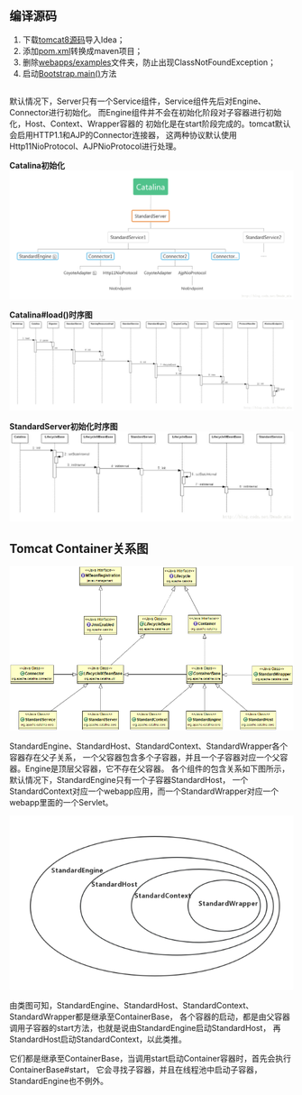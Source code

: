 ## 编译源码
1. 下载[tomcat8源码](http://tomcat.apache.org/download-80.cgi)导入Idea；
2. 添加[pom.xml](./pom.xml)转换成maven项目；
3. 删除[webapps/examples](./webapps/examples)文件夹，防止出现ClassNotFoundException；
4. 启动[Bootstrap.main()](./java/org/apache/catalina/startup/Bootstrap.java)方法

##
默认情况下，Server只有一个Service组件，Service组件先后对Engine、Connector进行初始化。
而Engine组件并不会在初始化阶段对子容器进行初始化，Host、Context、Wrapper容器的
初始化是在start阶段完成的。tomcat默认会启用HTTP1.1和AJP的Connector连接器，
这两种协议默认使用Http11NioProtocol、AJPNioProtocol进行处理。

**Catalina初始化**
![Catalina初始化过程](./resources/images/Catalina初始化过程.png)

**Catalina#load()时序图**
![Catalina#load()时序图](./resources/images/Catalina-load()时序图.jfif)

**StandardServer初始化时序图**
![StandardServer初始化时序图](./resources/images/StandardServer初始化时序图.jfif)

## Tomcat Container关系图
![tomcat容器类图](./resources/images/tomcat容器类图.png)

StandardEngine、StandardHost、StandardContext、StandardWrapper各个容器存在父子关系，
一个父容器包含多个子容器，并且一个子容器对应一个父容器。Engine是顶层父容器，它不存在父容器。
各个组件的包含关系如下图所示，默认情况下，StandardEngine只有一个子容器StandardHost，
一个StandardContext对应一个webapp应用，而一个StandardWrapper对应一个webapp里面的一个Servlet。

![tomcat容器关系图](resources/images/tomcat容器关系图.png)

由类图可知，StandardEngine、StandardHost、StandardContext、StandardWrapper都是继承至ContainerBase，
各个容器的启动，都是由父容器调用子容器的start方法，也就是说由StandardEngine启动StandardHost，
再StandardHost启动StandardContext，以此类推。

它们都是继承至ContainerBase，当调用start启动Container容器时，首先会执行ContainerBase#start，
它会寻找子容器，并且在线程池中启动子容器，StandardEngine也不例外。



